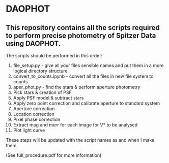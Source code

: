# DAOPHOT

## This repository contains all the scripts required to perform precise photometry of Spitzer Data using DAOPHOT.

The scripts should be performed in this order:
1. file_setup.py - give all your files sensible names and put them in a more logical directory structure
2. convert_to_counts.ipynb - convert all the files in new file system to counts
2. aper_phot.py - find the stars & perform aperture photometry
3. Pick stars & creation of PSF
4. Apply PSF model & subtract stars
5. Apply zero point correction and calibrate aperture to standard system
6. Aperture correction
7. Location correction
8. Pixel phase correction
9. Extract mag and merr for each image for V* to be analysed
10. Plot light curve

These steps will be updated with the script names as and when I make them.

(See full_procedure.pdf for more information)
